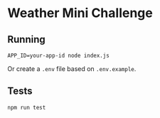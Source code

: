 # Weather Mini Challenge

## Running
```
APP_ID=your-app-id node index.js
```

Or create a `.env` file based on `.env.example`.


## Tests

```
npm run test
```